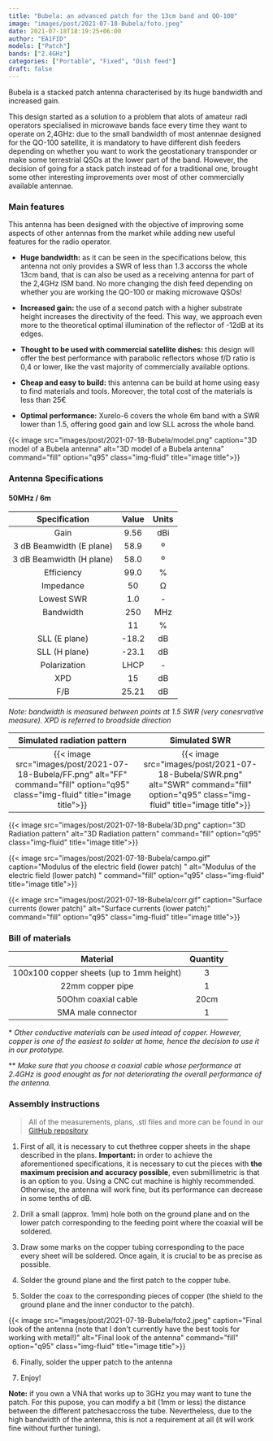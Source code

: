 ```yaml
---
title: "Bubela: an advanced patch for the 13cm band and QO-100"
image: "images/post/2021-07-18-Bubela/foto.jpeg"
date: 2021-07-18T18:19:25+06:00
author: "EA1FID"
models: ["Patch"]
bands: ["2.4GHz"]
categories: ["Portable", "Fixed", "Dish feed"]
draft: false
---
```


Bubela is a stacked patch antenna characterised by its huge bandwidth and increased gain. 

This design started as a solution to a problem that alots of amateur radi operators specialised in microwave bands face every time they want to operate on 2,4GHz: due to the small bandwidth of most antennae designed for the QO-100 satellite, it is mandatory to have different dish feeders depending on whether you want to work the geostationary transponder or make some terrestrial QSOs at the lower part of the band. However, the decision of going for a stack patch instead of for a traditional one, brought some other interesting improvements over most of other commercially available antennae.




### Main features

This antenna has been designed with the objective of improving some aspects of other antennas from the market while adding new useful features for the radio operator.

- **Huge bandwidth:** as it can be seen in the specifications below, this antenna not only provides a SWR of less than 1.3 accorss the whole 13cm band, that is can also be used as a receiving antenna for part of the 2,4GHz ISM band. No more changing the dish feed depending on whether you are working the QO-100 or making microwave QSOs!

- **Increased gain:** the use of a second patch with a higher substrate height increases the directivity of the feed. This way, we approach even more to the theoretical optimal illumination of the reflector of -12dB at its edges.

- **Thought to be used with commercial satellite dishes:** this design will offer the best performance with parabolic reflectors whose f/D ratio is 0,4 or lower, like the vast majority of commercially available options.

- **Cheap and easy to build:** this antenna can be build at home using easy to find materials and tools. Moreover, the total cost of the materials is less than 25€

- **Optimal performance:** Xurelo-6 covers the whole 6m band with a SWR lower than 1.5, offering good gain and low SLL across the whole band.


{{< image src="images/post/2021-07-18-Bubela/model.png" caption="3D model of a Bubela antenna" alt="3D model of a Bubela antenna" command="fill" option="q95" class="img-fluid" title="image title">}}


### Antenna Specifications

#### 50MHz / 6m

|           **Specification**           |  **Value** | **Units** |
|:------------------------:|:------:|:-----:|
|           Gain           |    9.56    |  dBi  |
| 3 dB Beamwidth (E plane) |    58.9    |   º   |
| 3 dB Beamwidth (H plane) |    58.0    |   º   |
|        Efficiency        |    99.0    |   %   |
|         Impedance        |    50      |   Ω   |
|        Lowest SWR        |    1.0     |   -   |
|         Bandwidth        |    250     |  MHz  |
|                          |    11      |   %   |
|       SLL (E plane)      |    -18.2   |   dB  |
|       SLL (H plane)      |    -23.1   |   dB  |
|       Polarization       |    LHCP    |   -   |
|            XPD           |    15      |   dB  |
|            F/B           |    25.21   |   dB  |

*Note: bandwidth is measured between points at 1.5 SWR (very conesrvative measure). XPD is referred to broadside direction*

Simulated radiation pattern | Simulated SWR
:-------------------------:|:-------------------------:
{{< image src="images/post/2021-07-18-Bubela/FF.png" alt="FF" command="fill" option="q95" class="img-fluid" title="image title">}}  |  {{< image src="images/post/2021-07-18-Bubela/SWR.png" alt="SWR" command="fill" option="q95" class="img-fluid" title="image title">}}



{{< image src="images/post/2021-07-18-Bubela/3D.png" caption="3D Radiation pattern" alt="3D Radiation pattern" command="fill" option="q95" class="img-fluid" title="image title">}}


{{< image src="images/post/2021-07-18-Bubela/campo.gif" caption="Modulus of the electric field (lower patch) " alt="Modulus of the electric field (lower patch) " command="fill" option="q95" class="img-fluid" title="image title">}}

{{< image src="images/post/2021-07-18-Bubela/corr.gif" caption="Surface currents (lower patch)" alt="Surface currents (lower patch)" command="fill" option="q95" class="img-fluid" title="image title">}}




### Bill of materials

|                 **Material**                  |**Quantity**|
|:---------------------------------------------:|:--------:|
|   100x100 copper sheets (up to 1mm height)    |     3    |
|               22mm copper pipe                |     1    |
|             50Ohm coaxial cable               |    20cm  |
|              SMA male connector               |     1    |


\* *Other conductive materials can be used intead of copper. However, copper is one of the easiest to solder at home, hence the decision to use it in our prototype.*

\*\* *Make sure that you choose a coaxial cable whose performance at 2.4GHz is good enought as for not deteriorating the overall performance of the antenna.*

### Assembly instructions


>All of the measurements, plans, .stl files and more can be found in our [GitHub repository](https://github.com/pepassaco/FIDtennas)


1. First of all, it is necessary to cut thethree copper sheets in the shape described in the plans. **Important:** in order to achieve the aforementioned specifications, it is necessary to cut the pieces with **the maximum precision and accuracy possible**, even submillimetric is that is an option to you. Using a CNC cut machine is highly recommended. Otherwise, the antenna will work fine, but its performance can decrease in some tenths of dB.

2. Drill a small (approx. 1mm) hole both on the ground plane and on the lower patch corresponding to the feeding point where the coaxial will be soldered.

3. Draw some marks on the copper tubing corresponding to the pace every sheet will be soldered. Once again, it is crucial to be as precise as possible.

4. Solder the ground plane and the first patch to the copper tube.

5. Solder the coax to the corresponding pieces of copper (the shield to the ground plane and the inner conductor to the patch).

{{< image src="images/post/2021-07-18-Bubela/foto2.jpeg" caption="Final look of the antenna (note that I don't currently have the best tools for working with metal!)" alt="Final look of the antenna" command="fill" option="q95" class="img-fluid" title="image title">}}

6. Finally, solder the upper patch to the antenna

7. Enjoy!


**Note:** if you own a VNA that works up to 3GHz you may want to tune the patch. For this pupose, you can modify a bit (1mm or less) the distance between the different patchesaccross the tube. Nevertheless, due to the high bandwidth of the antenna, this is not a requirement at all (it will work fine without further tuning).
